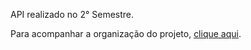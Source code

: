 API realizado no 2° Semestre.

Para acompanhar a organização do projeto, <a href=“http://www.uol.com.br“>clique aqui</a>.



